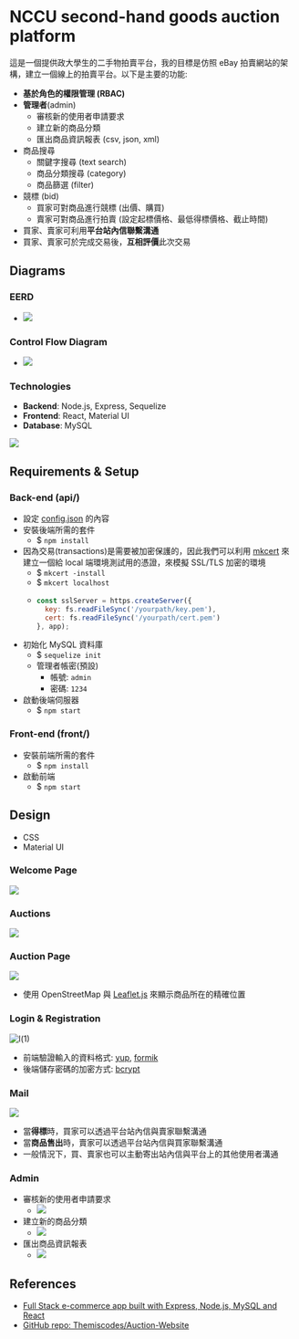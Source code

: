 # NCCU second-hand goods auction platform

這是一個提供政大學生的二手物拍賣平台，我的目標是仿照 eBay 拍賣網站的架構，建立一個線上的拍賣平台。以下是主要的功能:
- **基於角色的權限管理 (RBAC)**
- **管理者**(admin)
    + 審核新的使用者申請要求
    + 建立新的商品分類
    + 匯出商品資訊報表 (csv, json, xml)
- 商品搜尋
    + 關鍵字搜尋 (text search)
    + 商品分類搜尋 (category)
    + 商品篩選 (filter)
- 競標 (bid)
    + 買家可對商品進行競標 (出價、購買)
    + 賣家可對商品進行拍賣 (設定起標價格、最低得標價格、截止時間)
- 買家、賣家可利用**平台站內信聯繫溝通**
- 買家、賣家可於完成交易後，**互相評價**此次交易

## Diagrams
### EERD
- ![](./images/DBMS-EERD.jpg)

### Control Flow Diagram
- ![](./images/DBMS-Control%20Flow%20Diagram.png)

### Technologies
- **Backend**: Node.js, Express, Sequelize
- **Frontend**: React, Material UI
- **Database**: MySQL

![](./images/portal_page.png)

## Requirements & Setup
### Back-end (api/)
- 設定 [config.json](./api/config/config.json) 的內容
- 安裝後端所需的套件
    + $ `npm install`
- 因為交易(transactions)是需要被加密保護的，因此我們可以利用 [mkcert](https://w3c.hexschool.com/blog/cd7b449b) 來建立一個給 local 端環境測試用的憑證，來模擬 SSL/TLS 加密的環境
    + $ `mkcert -install`
    + $ `mkcert localhost`
    + ```js
      const sslServer = https.createServer({
        key: fs.readFileSync('/yourpath/key.pem'),
        cert: fs.readFileSync('/yourpath/cert.pem')
      }, app);
      ```
- 初始化 MySQL 資料庫
    + $ `sequelize init`
    + 管理者帳密(預設)
        * 帳號: `admin`
        * 密碼: `1234`
- 啟動後端伺服器
    + $ `npm start`

### Front-end (front/)
- 安裝前端所需的套件
    + $ `npm install`
- 啟動前端
    + $ `npm start`

## Design
- CSS
- Material UI

### Welcome Page
![](./images/buy_and_sell_page.png)

### Auctions
![](./images/auctions.png)

### Auction Page
![](./images/auction_page.png)
- 使用 OpenStreetMap 與 [Leaflet.js](https://leafletjs.com/) 來顯示商品所在的精確位置

### Login & Registration
![l(1)](https://user-images.githubusercontent.com/73662635/200635962-fb11ea13-2612-4b86-86e3-89e40ae56a1d.png)
- 前端驗證輸入的資料格式: [yup](https://www.npmjs.com/package/yup), [formik](https://www.npmjs.com/package/formik)
- 後端儲存密碼的加密方式: [bcrypt](https://www.npmjs.com/package/bcrypt)

### Mail
![](./image/../images/mail.png)
- 當**得標**時，買家可以透過平台站內信與賣家聯繫溝通
- 當**商品售出**時，賣家可以透過平台站內信與買家聯繫溝通
- 一般情況下，買、賣家也可以主動寄出站內信與平台上的其他使用者溝通

### Admin
- 審核新的使用者申請要求
    + ![](./images/admin_check_applications_page.png)
- 建立新的商品分類
    + ![](./images/admin_add_new_category_page.png)
- 匯出商品資訊報表
    + ![](./images/admin_export_data_page.png)

## References
- [Full Stack e-commerce app built with Express, Node.js, MySQL and React](https://reactjsexample.com/full-stack-e-commerce-app-built-with-express-node-js-mysql-and-react/#)
- [GitHub repo: Themiscodes/Auction-Website](https://github.com/Themiscodes/Auction-Website?ref=reactjsexample.com)
